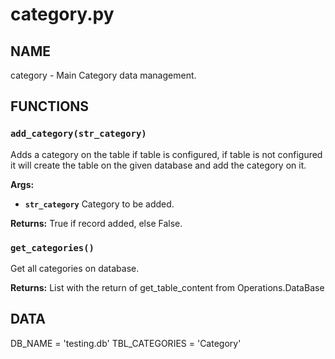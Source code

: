 # category.py

## NAME
category - Main Category data management.

## FUNCTIONS

### `add_category(str_category)`
Adds a category on the table if table is configured, if table is not configured it will create
the table on the given database and add the category on it.

**Args:**

 * **`str_category`**  Category to be added.

**Returns:** True if record added, else False.


### `get_categories()`
Get all categories on database.

**Returns:** List with the return of get_table_content from Operations.DataBase

## DATA
DB_NAME = 'testing.db'
TBL_CATEGORIES = 'Category'
